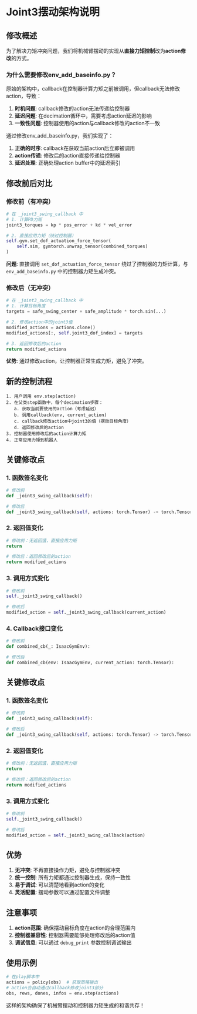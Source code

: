 # Joint3摆动架构说明

## 修改概述

为了解决力矩冲突问题，我们将机械臂摆动的实现从**直接力矩控制**改为**action修改**的方式。

### 为什么需要修改env_add_baseinfo.py？

原始的架构中，callback在控制器计算力矩之前被调用，但callback无法修改action，导致：
1. **时机问题**: callback修改的action无法传递给控制器
2. **延迟问题**: 在decimation循环中，需要考虑action延迟的影响
3. **一致性问题**: 控制器使用的action与callback修改的action不一致

通过修改env_add_baseinfo.py，我们实现了：
1. **正确的时序**: callback在获取当前action后立即被调用
2. **action传递**: 修改后的action直接传递给控制器
3. **延迟处理**: 正确处理action buffer中的延迟索引

## 修改前后对比

### 修改前（有冲突）
```python
# 在 _joint3_swing_callback 中
# 1. 计算PD力矩
joint3_torques = kp * pos_error + kd * vel_error

# 2. 直接应用力矩（绕过控制器）
self.gym.set_dof_actuation_force_tensor(
    self.sim, gymtorch.unwrap_tensor(combined_torques)
)
```

**问题**: 直接调用 `set_dof_actuation_force_tensor` 绕过了控制器的力矩计算，与 `env_add_baseinfo.py` 中的控制器力矩生成冲突。

### 修改后（无冲突）
```python
# 在 _joint3_swing_callback 中
# 1. 计算目标角度
targets = safe_swing_center + safe_amplitude * torch.sin(...)

# 2. 修改action中的joint3值
modified_actions = actions.clone()
modified_actions[:, self.joint3_dof_index] = targets

# 3. 返回修改后的action
return modified_actions
```

**优势**: 通过修改action，让控制器正常生成力矩，避免了冲突。

## 新的控制流程

```
1. 用户调用 env.step(action)
2. 在父类step函数中，每个decimation步骤：
   a. 获取当前要使用的action（考虑延迟）
   b. 调用callback(env, current_action)
   c. callback修改action中joint3的值（摆动目标角度）
   d. 返回修改后的action
3. 控制器使用修改后的action计算力矩
4. 正常应用力矩到机器人
```

## 关键修改点

### 1. 函数签名变化
```python
# 修改前
def _joint3_swing_callback(self):

# 修改后  
def _joint3_swing_callback(self, actions: torch.Tensor) -> torch.Tensor:
```

### 2. 返回值变化
```python
# 修改前：无返回值，直接应用力矩
return

# 修改后：返回修改后的action
return modified_actions
```

### 3. 调用方式变化
```python
# 修改前
self._joint3_swing_callback()

# 修改后
modified_action = self._joint3_swing_callback(current_action)
```

### 4. Callback接口变化
```python
# 修改前
def combined_cb(_: IsaacGymEnv):

# 修改后
def combined_cb(env: IsaacGymEnv, current_action: torch.Tensor):
```

## 关键修改点

### 1. 函数签名变化
```python
# 修改前
def _joint3_swing_callback(self):

# 修改后  
def _joint3_swing_callback(self, actions: torch.Tensor) -> torch.Tensor:
```

### 2. 返回值变化
```python
# 修改前：无返回值，直接应用力矩
return

# 修改后：返回修改后的action
return modified_actions
```

### 3. 调用方式变化
```python
# 修改前
self._joint3_swing_callback()

# 修改后
modified_action = self._joint3_swing_callback(action)
```

## 优势

1. **无冲突**: 不再直接操作力矩，避免与控制器冲突
2. **统一控制**: 所有力矩都通过控制器生成，保持一致性
3. **易于调试**: 可以清楚地看到action的变化
4. **灵活配置**: 摆动参数可以通过配置文件调整

## 注意事项

1. **action范围**: 确保摆动目标角度在action的合理范围内
2. **控制器兼容性**: 控制器需要能够处理修改后的action值
3. **调试信息**: 可以通过 `debug_print` 参数控制调试输出

## 使用示例

```python
# 在play脚本中
actions = policy(obs)  # 获取策略输出
# action会自动通过callback修改joint3部分
obs, rews, dones, infos = env.step(actions)
```

这样的架构确保了机械臂摆动和控制器力矩生成的和谐共存！ 
